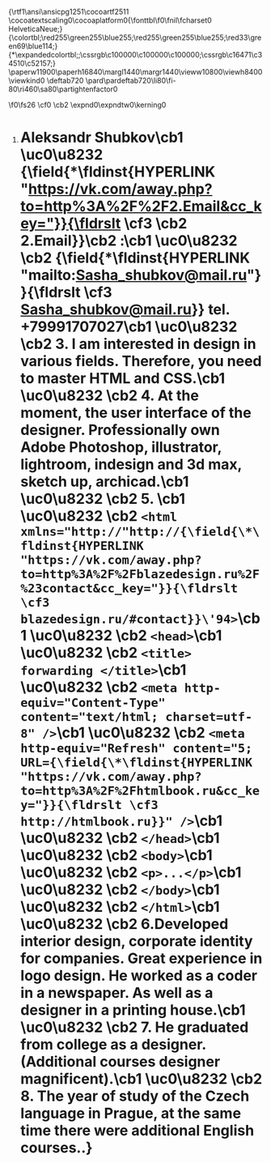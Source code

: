 {\rtf1\ansi\ansicpg1251\cocoartf2511
\cocoatextscaling0\cocoaplatform0{\fonttbl\f0\fnil\fcharset0 HelveticaNeue;}
{\colortbl;\red255\green255\blue255;\red255\green255\blue255;\red33\green69\blue114;}
{\*\expandedcolortbl;;\cssrgb\c100000\c100000\c100000;\cssrgb\c16471\c34510\c52157;}
\paperw11900\paperh16840\margl1440\margr1440\vieww10800\viewh8400\viewkind0
\deftab720
\pard\pardeftab720\li80\fi-80\ri460\sa80\partightenfactor0

\f0\fs26 \cf0 \cb2 \expnd0\expndtw0\kerning0
1. # Aleksandr Shubkov\cb1 \uc0\u8232 {\field{\*\fldinst{HYPERLINK "https://vk.com/away.php?to=http%3A%2F%2F2.Email&cc_key="}}{\fldrslt \cf3 \cb2 2.Email}}\cb2 :\cb1 \uc0\u8232 \cb2 **{\field{\*\fldinst{HYPERLINK "mailto:Sasha_shubkov@mail.ru"}}{\fldrslt \cf3 Sasha_shubkov@mail.ru}}** **tel. +79991707027**\cb1 \uc0\u8232 \cb2 3. I am interested in design in various fields. Therefore, you need to master HTML and CSS.\cb1 \uc0\u8232 \cb2 4. At the moment, the user interface of the designer. Professionally own Adobe Photoshop, illustrator, lightroom, indesign and 3d max, sketch up, archicad.\cb1 \uc0\u8232 \cb2 5. <!DOCTYPE html PUBLIC "-//W3C//DTD XHTML 1.0 Strict//EN" "http://{\field{\*\fldinst{HYPERLINK "https://vk.com/away.php?to=http%3A%2F%2Fblazedesign.ru&cc_key="}}{\fldrslt \cf3 blazedesign.ru}}">\cb1 \uc0\u8232 \cb2 `<html xmlns="http://"http://{\field{\*\fldinst{HYPERLINK "https://vk.com/away.php?to=http%3A%2F%2Fblazedesign.ru%2F%23contact&cc_key="}}{\fldrslt \cf3 blazedesign.ru/#contact}}\'94>`\cb1 \uc0\u8232 \cb2 `<head>`\cb1 \uc0\u8232 \cb2 `<title> forwarding </title>`\cb1 \uc0\u8232 \cb2 `<meta http-equiv="Content-Type" content="text/html; charset=utf-8" />`\cb1 \uc0\u8232 \cb2 `<meta http-equiv="Refresh" content="5; URL={\field{\*\fldinst{HYPERLINK "https://vk.com/away.php?to=http%3A%2F%2Fhtmlbook.ru&cc_key="}}{\fldrslt \cf3 http://htmlbook.ru}}" />`\cb1 \uc0\u8232 \cb2 `</head>`\cb1 \uc0\u8232 \cb2 `<body>`\cb1 \uc0\u8232 \cb2 `<p>...</p>`\cb1 \uc0\u8232 \cb2 `</body>`\cb1 \uc0\u8232 \cb2 `</html>`\cb1 \uc0\u8232 \cb2 6.Developed interior design, corporate identity for companies. Great experience in logo design. He worked as a coder in a newspaper. As well as a designer in a printing house.\cb1 \uc0\u8232 \cb2 7. He graduated from college as a designer. **(Additional courses designer magnificent)**.\cb1 \uc0\u8232 \cb2 8. The year of study of the Czech language in Prague, at the same time there were additional English courses..}